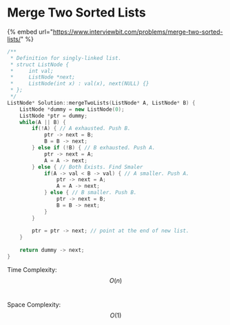# Merge Two Sorted Lists

{% embed url="https://www.interviewbit.com/problems/merge-two-sorted-lists/" %}

```cpp
/**
 * Definition for singly-linked list.
 * struct ListNode {
 *     int val;
 *     ListNode *next;
 *     ListNode(int x) : val(x), next(NULL) {}
 * };
 */
ListNode* Solution::mergeTwoLists(ListNode* A, ListNode* B) {
    ListNode *dummy = new ListNode(0);
    ListNode *ptr = dummy;
    while(A || B) {
        if(!A) { // A exhausted. Push B.
            ptr -> next = B;
            B = B -> next;
        } else if (!B) { // B exhausted. Push A.
            ptr -> next = A;
            A = A -> next;
        } else { // Both Exists. Find Smaler
            if(A -> val < B -> val) { // A smaller. Push A.
                ptr -> next = A;
                A = A -> next;
            } else { // B smaller. Push B.
                ptr -> next = B;
                B = B -> next;
            }
        }
        
        ptr = ptr -> next; // point at the end of new list.
    }
    
    return dummy -> next;
}

```

Time Complexity: $$O(n)$$​

Space Complexity: $$O(1)$$​

